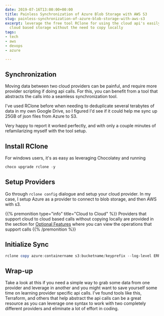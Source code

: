 ```yaml
---
date: 2019-07-16T13:00:00+00:00
title: Painless Synchronization of Azure Blob Storage with AWS S3
slug: painless-synchronization-of-azure-blob-storage-with-aws-s3
excerpt: leverage the free tool RClone for using the cloud api's easily to synchronize
  cloud based storage without the need to copy locally
tags:
- tech
- aws
- devops
- azure

---
```

## Synchronization

Moving data between two cloud providers can be painful, and require more provider scripting if doing api calls. For this, you can benefit from a tool that abstracts the calls into a seamless synchronization tool.

I've used RClone before when needing to deduplicate several terabytes of data in my own Google Drive, so I figured I'd see if it could help me sync up 25GB of json files from Azure to S3.

Very happy to report it worked perfectly, and with only a couple minutes of refamilarizing myself with the tool setup.


## Install RClone

For windows users, it's as easy as leveraging Chocolatey and running

```powershell
choco upgrade rclone -y
```

## Setup Providers

Go through `rclone config` dialogue and setup your cloud provider. In my case, I setup Azure as a provider to connect to blob storage, and then AWS with s3.

{{% premonition type="info" title="Cloud to Cloud" %}}
Providers that support cloud to cloud based calls without copying locally are provided in the section for [Optional Features](http://bit.ly/2LEOSrR) where you can view the operations that support calls
{{% /premonition %}}


## Initialize Sync

```powershell
rclone copy azure:containername s3:bucketname/keyprefix --log-level ERROR --progress --dry-run
```

## Wrap-up

Take a look at this if you need a simple way to grab some data from one provider and leverage in another and you might want to save yourself some time on learning provider specific api calls. I've found tools like this, Terraform, and others that help abstract the api calls can be a great resource as you can leverage one syntax to work with two completely different providers and eliminate a lot of effort in coding.